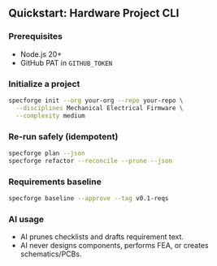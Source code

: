 ## Quickstart: Hardware Project CLI

### Prerequisites
- Node.js 20+
- GitHub PAT in `GITHUB_TOKEN`

### Initialize a project
```bash
specforge init --org your-org --repo your-repo \
  --disciplines Mechanical Electrical Firmware \
  --complexity medium
```

### Re-run safely (idempotent)
```bash
specforge plan --json
specforge refactor --reconcile --prune --json
```

### Requirements baseline
```bash
specforge baseline --approve --tag v0.1-reqs
```

### AI usage
- AI prunes checklists and drafts requirement text.
- AI never designs components, performs FEA, or creates schematics/PCBs.

